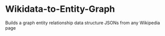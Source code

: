 # Wikidata-to-Entity-Graph
Builds a graph entity relationship data structure JSONs from any Wikipedia page